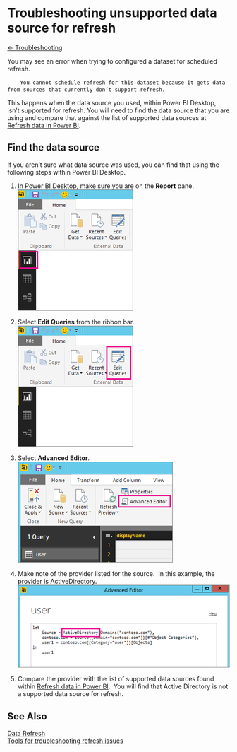 <properties 
   pageTitle="Troubleshooting unsupported data source for refresh"
   description="Troubleshooting unsupported data source for refresh"
   services="powerbi" 
   documentationCenter="" 
   authors="jastru" 
   manager="mblythe" 
   editor=""
   tags=""/>
 
<tags
   ms.service="powerbi"
   ms.devlang="NA"
   ms.topic="article"
   ms.tgt_pltfrm="NA"
   ms.workload="powerbi"
   ms.date="10/16/2015"
   ms.author="jastru"/>

# Troubleshooting unsupported data source for refresh  
[← Troubleshooting](https://support.powerbi.com/knowledgebase/topics/65779-troubleshooting)

You may see an error when trying to configured a dataset for scheduled refresh.

		You cannot schedule refresh for this dataset because it gets data from sources that currently don’t support refresh.

This happens when the data source you used, within Power BI Desktop, isn’t supported for refresh. You will need to find the data source that you are using and compare that against the list of supported data sources at [Refresh data in Power BI](https://support.powerbi.com/knowledgebase/articles/474669-refresh-data). 

## Find the data source  
If you aren’t sure what data source was used, you can find that using the following steps within Power BI Desktop.  

1.  In Power BI Desktop, make sure you are on the **Report** pane.  
    ![](media/powerbi-admin-troubleshoot-unsupported-data-source-for-refresh/tshoot-report-pane.png)

2.  Select **Edit Queries** from the ribbon bar.  
    ![](media/powerbi-admin-troubleshoot-unsupported-data-source-for-refresh/tshoot-edit-queries.png)

3.  Select **Advanced Editor**.  
    ![](media/powerbi-admin-troubleshoot-unsupported-data-source-for-refresh/tshoot-advanced-editor.png)
	
4.  Make note of the provider listed for the source.  In this example, the provider is ActiveDirectory.  
    ![](media/powerbi-admin-troubleshoot-unsupported-data-source-for-refresh/tshoot-provider.png)

5.  Compare the provider with the list of supported data sources found within [Refresh data in Power BI](https://support.powerbi.com/knowledgebase/articles/474669-refresh-data).  You will find that Active Directory is not a supported data source for refresh.  

## See Also  
[Data Refresh](https://support.powerbi.com/knowledgebase/topics/107925-data-refresh)  
[Tools for troubleshooting refresh issues](https://support.powerbi.com/knowledgebase/articles/742023-tools-for-troubleshooting-refresh-issues)  